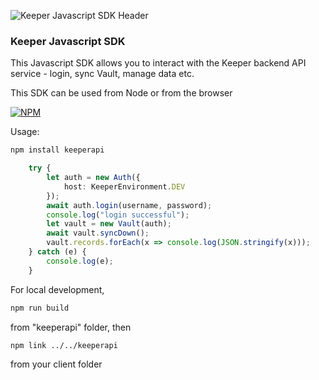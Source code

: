 ![Keeper Javascript SDK Header](https://github.com/user-attachments/assets/45eba9d8-9afc-49e6-b05b-fd1600bd495a)

### Keeper Javascript SDK

This Javascript SDK allows you to interact with the Keeper backend API service - login, sync Vault, manage data etc.

This SDK can be used from Node or from the browser

[![NPM](https://img.shields.io/npm/v/@keeper-security/keeperapi?style=for-the-badge&logo=npm&logoColor=white)](https://www.npmjs.com/package/@keeper-security/keeperapi)

Usage:

```bash
npm install keeperapi
```

```typescript
    try {
        let auth = new Auth({
            host: KeeperEnvironment.DEV
        });
        await auth.login(username, password);
        console.log("login successful");
        let vault = new Vault(auth);
        await vault.syncDown();
        vault.records.forEach(x => console.log(JSON.stringify(x)));
    } catch (e) {
        console.log(e);
    }
```

For local development, 

```bash
npm run build
```
 from "keeperapi" folder, then
 
```bash
npm link ../../keeperapi
```

from your client folder
